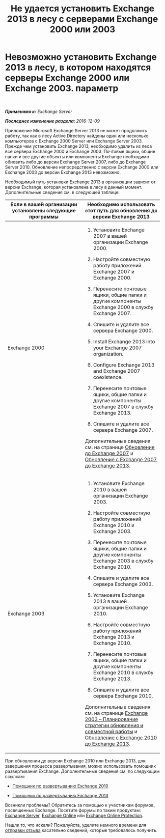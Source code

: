 ﻿---
title: 'Не удается установить Exchange 2013 в лесу с серверами Exchange 2000 или 2003'
TOCTitle: Невозможно установить Exchange 2013 в лесу, в котором находятся серверы Exchange 2000 или Exchange 2003. параметр
ms:assetid: a115b182-cbd2-4d31-aa0e-375240939301
ms:mtpsurl: https://technet.microsoft.com/ru-ru/library/ms.exch.setupreadiness.exchange2000or2003presentinorg(v=EXCHG.150)
ms:contentKeyID: 50488753
ms.date: 04/30/2018
mtps_version: v=EXCHG.150
ms.translationtype: HT
---

# Невозможно установить Exchange 2013 в лесу, в котором находятся серверы Exchange 2000 или Exchange 2003. параметр

 

_**Применимо к:** Exchange Server_

_**Последнее изменение раздела:** 2016-12-09_

Приложение Microsoft Exchange Server 2013 не может продолжить работу, так как в лесу Active Directory найдены один или несколько компьютеров с Exchange 2000 Server или Exchange Server 2003. Прежде чем установить Exchange 2013, необходимо удалить из леса все сервера Exchange 2000 и Exchange 2003. Почтовые ящики, общие папки и все другие объекты или компоненты Exchange необходимо обновить либо до версии Exchange Server 2007, либо до Exchange Server 2010. Обновление непосредственно с версии Exchange 2000 или Exchange 2003 до версии Exchange 2013 невозможно.

Необходимый путь установки Exchange 2013 в организации зависит от версии Exchange, которая установлена в лесу в данный момент. Дополнительные сведения см. в следующей таблице:


<table>
<colgroup>
<col style="width: 50%" />
<col style="width: 50%" />
</colgroup>
<thead>
<tr class="header">
<th>Если в вашей организации установлены следующие программы</th>
<th>Необходимо использовать этот путь для обновления до версии Exchange 2013</th>
</tr>
</thead>
<tbody>
<tr class="odd">
<td><p>Exchange 2000</p></td>
<td><ol>
<li><p>Установите Exchange 2007 в вашей организации Exchange 2000.</p></li>
<li><p>Настройте совместную работу приложений Exchange 2007 и Exchange 2000.</p></li>
<li><p>Перенесите почтовые ящики, общие папки и другие компоненты Exchange 2000 в службу Exchange 2007.</p></li>
<li><p>Спишите и удалите все сервера Exchange 2000.</p></li>
<li><p>Install Exchange 2013 into your Exchange 2007 organization.</p></li>
<li><p>Configure Exchange 2013 and Exchange 2007 coexistence.</p></li>
<li><p>Перенесите почтовые ящики, общие папки и другие компоненты Exchange 2007 в службу Exchange 2013.</p></li>
<li><p>Спишите и удалите все сервера Exchange 2007.</p></li>
</ol>
<p>Дополнительные сведения см. на странице <a href="https://go.microsoft.com/fwlink/p/?linkid=103281">Обновление до Exchange 2007</a> и <a href="upgrade-from-exchange-2007-to-exchange-2013-exchange-2013-help.md">Обновление с Exchange 2007 до Exchange 2013</a>.</p></td>
</tr>
<tr class="even">
<td><p>Exchange 2003</p></td>
<td><ol>
<li><p>Установите Exchange 2010 в вашей организации Exchange 2003.</p></li>
<li><p>Настройте совместную работу приложений Exchange 2010 и Exchange 2003.</p></li>
<li><p>Перенесите почтовые ящики, общие папки и другие компоненты Exchange 2003 в службу Exchange 2010.</p></li>
<li><p>Спишите и удалите все сервера Exchange 2003.</p></li>
<li><p>Установите Exchange 2013 в вашей организации Exchange 2010.</p></li>
<li><p>Настройте совместную работу приложений Exchange 2013 и Exchange 2010.</p></li>
<li><p>Перенесите почтовые ящики, общие папки и другие компоненты Exchange 2010 в службу Exchange 2013.</p></li>
<li><p>Спишите и удалите все сервера Exchange 2010.</p></li>
</ol>
<p>Дополнительные сведения см. на странице <a href="https://go.microsoft.com/fwlink/p/?linkid=268414">Exchange 2003 – Планирование стратегии обновления и совместной работы</a> и <a href="upgrade-from-exchange-2010-to-exchange-2013-exchange-2013-help.md">Обновление с Exchange 2010 до Exchange 2013</a>.</p></td>
</tr>
</tbody>
</table>


При обновлении до версии Exchange 2010 или Exchange 2013, для завершения процесса развертывания, можно использовать помощник развертывания Exchange. Дополнительные сведения см. по следующим ссылкам:

  - [Помощник по развертыванию Exchange 2010](https://go.microsoft.com/fwlink/p/?linkid=171086)

  - [Помощник по развертыванию Exchange 2013](https://go.microsoft.com/fwlink/p/?linkid=277105)

Возникли проблемы? Обратитесь за помощью к участникам форумов, посвященных Exchange. Посетите форумы по таким продуктам: [Exchange Server](https://go.microsoft.com/fwlink/p/?linkid=60612), [Exchange Online](https://go.microsoft.com/fwlink/p/?linkid=267542) или [Exchange Online Protection](https://go.microsoft.com/fwlink/p/?linkid=285351).

Нашли то, что искали? Пожалуйста, уделите немного времени для [отправки отзыва](mailto:exsetuphelpfeedback@microsoft.com?subject=exchange%202013%20setup%20help%20feedbac) касательно сведений, которые требовалось получить.

